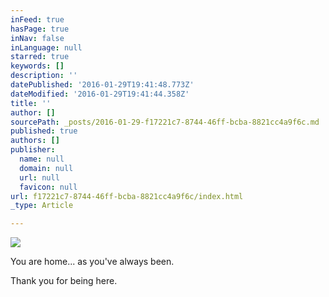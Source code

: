 ```yaml
---
inFeed: true
hasPage: true
inNav: false
inLanguage: null
starred: true
keywords: []
description: ''
datePublished: '2016-01-29T19:41:48.773Z'
dateModified: '2016-01-29T19:41:44.358Z'
title: ''
author: []
sourcePath: _posts/2016-01-29-f17221c7-8744-46ff-bcba-8821cc4a9f6c.md
published: true
authors: []
publisher:
  name: null
  domain: null
  url: null
  favicon: null
url: f17221c7-8744-46ff-bcba-8821cc4a9f6c/index.html
_type: Article

---
```

![](https://the-grid-user-content.s3-us-west-2.amazonaws.com/44c37199-5737-4020-a8d0-fdfd65271dc2.jpg)

You are home... as you've always been.

Thank you for being here.